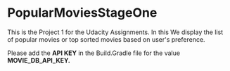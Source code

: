 # PopularMoviesStageOne


This is the Project 1 for the Udacity Assignments.
In this We display the list of popular movies or top sorted movies based on user's preference.


Please add the <b>API KEY</b> in the Build.Gradle file for the value <b>MOVIE_DB_API_KEY<b>.
